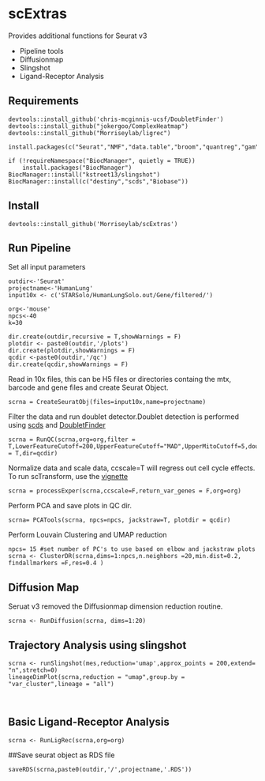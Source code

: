 # scExtras


Provides additional functions for Seurat v3  

* Pipeline tools
* Diffusionmap
* Slingshot
* Ligand-Receptor Analysis

## Requirements
```
devtools::install_github('chris-mcginnis-ucsf/DoubletFinder')
devtools::install_github("jokergoo/ComplexHeatmap")
devtools::install_github("Morriseylab/ligrec")

install.packages(c("Seurat","NMF","data.table","broom","quantreg","gam","parallelDist"))

if (!requireNamespace("BiocManager", quietly = TRUE))
    install.packages("BiocManager")
BiocManager::install("kstreet13/slingshot")
BiocManager::install(c("destiny","scds","Biobase"))

```

## Install 
```
devtools::install_github('Morriseylab/scExtras')
```


## Run Pipeline 
Set all input parameters

```
outdir<-'Seurat' 
projectname<-'HumanLung' 
input10x <- c('STARSolo/HumanLungSolo.out/Gene/filtered/') 

org<-'mouse'
npcs<-40 
k=30

dir.create(outdir,recursive = T,showWarnings = F)
plotdir <- paste0(outdir,'/plots')
dir.create(plotdir,showWarnings = F)
qcdir <-paste0(outdir,'/qc')
dir.create(qcdir,showWarnings = F)
```
Read in 10x files, this can be H5 files or directories containg the mtx, barcode and gene files and create Seurat Object.

```
scrna = CreateSeuratObj(files=input10x,name=projectname)
```
Filter the data and run doublet detector.Doublet detection is performed using [scds](https://www.bioconductor.org/packages/release/bioc/html/scds.html) and [DoubletFinder](https://github.com/chris-mcginnis-ucsf/DoubletFinder)
```
scrna = RunQC(scrna,org=org,filter = T,LowerFeatureCutoff=200,UpperFeatureCutoff="MAD",UpperMitoCutoff=5,doubletdetection = T,dir=qcdir)
```
Normalize data and scale data, ccscale=T will regress out cell cycle effects. To run scTransform, use the [vignette](https://github.com/ChristophH/sctransform)  
```
scrna = processExper(scrna,ccscale=F,return_var_genes = F,org=org)
```
Perform PCA and save plots in QC dir. 
```
scrna= PCATools(scrna, npcs=npcs, jackstraw=T, plotdir = qcdir)
```
Perform Louvain Clustering and UMAP reduction 
```
npcs= 15 #set number of PC's to use based on elbow and jackstraw plots
scrna <- ClusterDR(scrna,dims=1:npcs,n.neighbors =20,min.dist=0.2, findallmarkers =F,res=0.4 )

```

## Diffusion Map
Seruat v3 removed the Diffusionmap dimension reduction routine. 
```
scrna <- RunDiffusion(scrna, dims=1:20)
```

## Trajectory Analysis using slingshot
 ```
 scrna <- runSlingshot(mes,reduction='umap',approx_points = 200,extend= "n",stretch=0)
 lineageDimPlot(scrna,reduction = "umap",group.by = "var_cluster",lineage = "all")
 
 

```

## Basic Ligand-Receptor Analysis 

```
scrna <- RunLigRec(scrna,org=org)
```

##Save seurat object as RDS file

```
saveRDS(scrna,paste0(outdir,'/',projectname,'.RDS'))
```


